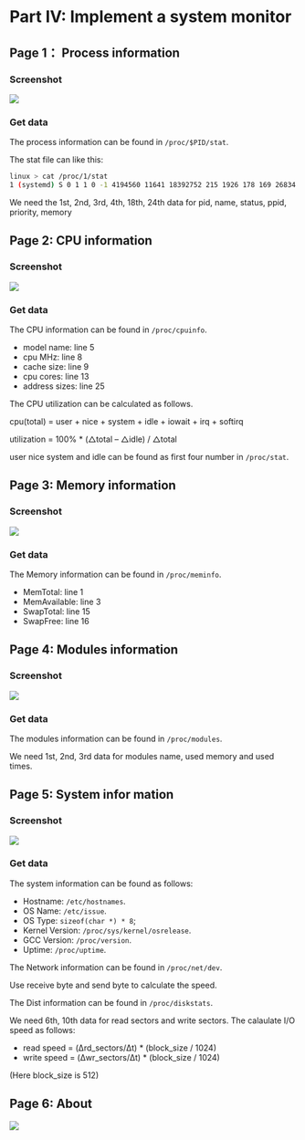 # Part IV: Implement a system monitor

## Page 1： Process information

### Screenshot

![](../image/process.png)

### Get data

The process information can be found in `/proc/$PID/stat`.

The stat file can like this:

```sh
linux > cat /proc/1/stat
1 (systemd) S 0 1 1 0 -1 4194560 11641 18392752 215 1926 178 169 26834 14961 20 0 1 0 2 240078848 1373 18446744073709551615 1 1 0 0 0 0 671173123 4096 1260 0 0 0 17 4 0 0 53 0 0 0 0 0 0 0 0 0 0
```

We need the 1st, 2nd, 3rd, 4th, 18th, 24th data for pid, name, status, ppid, priority, memory

## Page 2: CPU information

### Screenshot

![](../image/cpu.png)

### Get data

The CPU information can be found in `/proc/cpuinfo`.

* model name: line 5
* cpu MHz: line 8
* cache size: line 9
* cpu cores: line 13
* address sizes: line 25

The CPU utilization can be calculated as follows.

cpu(total) = user + nice + system + idle + iowait + irq + softirq

utilization = 100% * (△total – △idle) / △total

user nice system and idle can be found as first four number in `/proc/stat`.

## Page 3: Memory information

### Screenshot

![](../image/memory.png)

### Get data

The Memory information can be found in `/proc/meminfo`.

* MemTotal: line 1
* MemAvailable: line 3
* SwapTotal: line 15
* SwapFree: line 16

## Page 4: Modules information

### Screenshot

![](../image/modules.png)

### Get data

The modules information can be found in `/proc/modules`.

We need 1st, 2nd, 3rd data for modules name, used memory and used times.

## Page 5: System infor mation

### Screenshot

![](../image/system.png)

### Get data

The system information can be found as follows:

* Hostname:  `/etc/hostnames`.
* OS Name:  `/etc/issue`.
* OS Type:  `sizeof(char *) * 8`;
* Kernel Version:  `/proc/sys/kernel/osrelease`.
* GCC Version:  `/proc/version`.
* Uptime:  `/proc/uptime`.

The Network information can be found in `/proc/net/dev`.

Use receive byte and send byte to calculate the speed.

The Dist information can be found in `/proc/diskstats`.

We need 6th, 10th data for read sectors and write sectors. The calaulate I/O speed as follows:

* read speed = (Δrd_sectors/Δt) * (block_size / 1024)
* write speed = (Δwr_sectors/Δt) * (block_size / 1024)

(Here block_size is 512)

## Page 6: About

![](../image/about.png)
